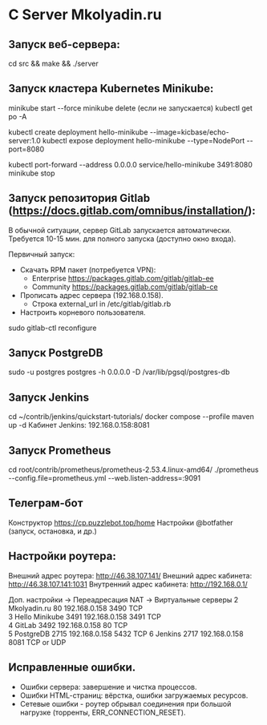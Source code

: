 # C Server Mkolyadin.ru

## Запуск веб-сервера:

cd src && make && ./server

## Запуск кластера Kubernetes Minikube:

minikube start --force
minikube delete (если не запускается)
kubectl get po -A

kubectl create deployment hello-minikube --image=kicbase/echo-server:1.0
kubectl expose deployment hello-minikube --type=NodePort --port=8080

kubectl port-forward --address 0.0.0.0 service/hello-minikube 3491:8080
minikube stop

## Запуск репозитория Gitlab (https://docs.gitlab.com/omnibus/installation/):

В обычной ситуации, сервер GitLab запускается автоматически. Требуется 10-15 мин. для полного запуска (доступно окно входа).

Первичный запуск:

- Скачать RPM пакет (потребуется VPN):
    - Enterprise https://packages.gitlab.com/gitlab/gitlab-ee
    - Community https://packages.gitlab.com/gitlab/gitlab-ce
- Прописать адрес сервера (192.168.0.158).
    - Строка external_url in /etc/gitlab/gitlab.rb
- Настроить корневого пользователя.

sudo gitlab-ctl reconfigure

## Запуск PostgreDB
sudo -u postgres postgres -h 0.0.0.0 -D /var/lib/pgsql/postgres-db

## Запуск Jenkins
cd ~/contrib/jenkins/quickstart-tutorials/
docker compose --profile maven up -d
Кабинет Jenkins: 192.168.0.158:8081

## Запуск Prometheus
cd root/contrib/prometheus/prometheus-2.53.4.linux-amd64/
./prometheus --config.file=prometheus.yml --web.listen-address=:9091

## Телеграм-бот
Конструктор https://cp.puzzlebot.top/home
Настройки @botfather (запуск, остановка, и др.)

## Настройки роутера:

Внешний адрес роутера: http://46.38.107.141/
Внешний адрес кабинета: http://46.38.107.141:1031
Внутренний адрес кабинета: http://192.168.0.1/

Доп. настройки -> Переадресация NAT -> Виртуальные серверы
2	Mkolyadin.ru	80	192.168.0.158	3490	TCP		
3	Hello Minikube	3491	192.168.0.158	3491	TCP		
4	GitLab	3492	192.168.0.158	80	TCP		
5	PostgreDB	2715	192.168.0.158	5432	TCP
6	Jenkins	2717	192.168.0.158	8081	TCP or UDP

## Исправленные ошибки.
- Ошибки сервера: завершение и чистка процессов.
- Ошибки HTML-cтраниц: вёрстка, ошибки загружаемых ресурсов.
- Сетевые ошибки - роутер обрывал соединения при большой нагрузке (торренты, ERR_CONNECTION_RESET).